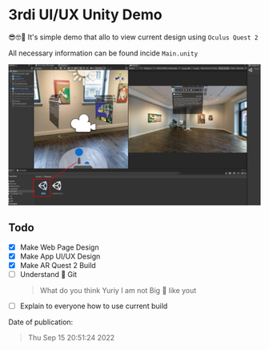 # 3rdi UI/UX Unity Demo

😎🤓👻
It's simple demo that allo to view current design using `Oculus Quest 2`

All necessary information can be found incide `Main.unity`

![MainScene](./res/Main.png)

## Todo 

- [x] Make Web Page Design
- [x] Make App UI/UX Design
- [x] Make AR Quest 2 Build
- [ ] Understand 🤯 Git 
	> What do you think Yuriy I am not Big 🧠 like yout
- [ ] Explain to everyone how to use current build 

Date of publication:   

> Thu Sep 15 20:51:24 2022
